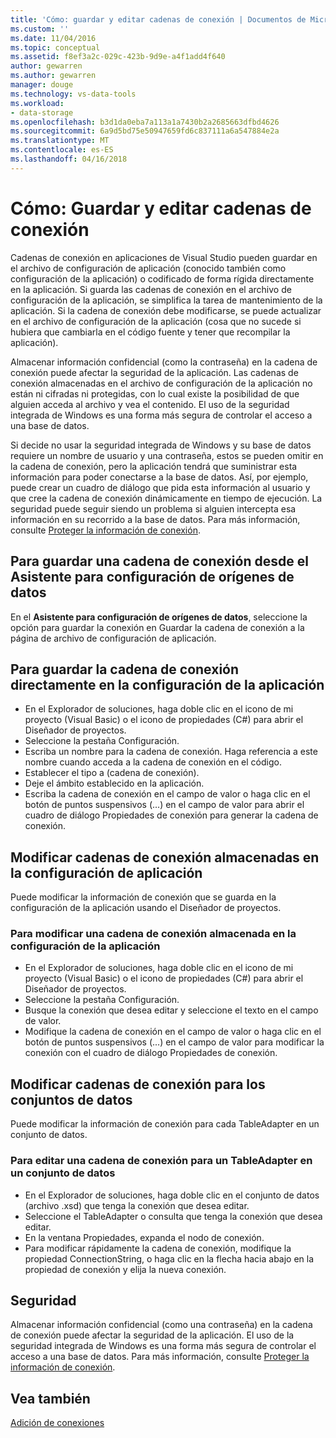 ```yaml
---
title: 'Cómo: guardar y editar cadenas de conexión | Documentos de Microsoft'
ms.custom: ''
ms.date: 11/04/2016
ms.topic: conceptual
ms.assetid: f8ef3a2c-029c-423b-9d9e-a4f1add4f640
author: gewarren
ms.author: gewarren
manager: douge
ms.technology: vs-data-tools
ms.workload:
- data-storage
ms.openlocfilehash: b3d1da0eba7a113a1a7430b2a2685663dfbd4626
ms.sourcegitcommit: 6a9d5bd75e50947659fd6c837111a6a547884e2a
ms.translationtype: MT
ms.contentlocale: es-ES
ms.lasthandoff: 04/16/2018
---
```

# <a name="how-to-save-and-edit-connection-strings"></a>Cómo: Guardar y editar cadenas de conexión
Cadenas de conexión en aplicaciones de Visual Studio pueden guardar en el archivo de configuración de aplicación (conocido también como configuración de la aplicación) o codificado de forma rígida directamente en la aplicación. Si guarda las cadenas de conexión en el archivo de configuración de la aplicación, se simplifica la tarea de mantenimiento de la aplicación. Si la cadena de conexión debe modificarse, se puede actualizar en el archivo de configuración de la aplicación (cosa que no sucede si hubiera que cambiarla en el código fuente y tener que recompilar la aplicación).

Almacenar información confidencial (como la contraseña) en la cadena de conexión puede afectar la seguridad de la aplicación. Las cadenas de conexión almacenadas en el archivo de configuración de la aplicación no están ni cifradas ni protegidas, con lo cual existe la posibilidad de que alguien acceda al archivo y vea el contenido. El uso de la seguridad integrada de Windows es una forma más segura de controlar el acceso a una base de datos.

Si decide no usar la seguridad integrada de Windows y su base de datos requiere un nombre de usuario y una contraseña, estos se pueden omitir en la cadena de conexión, pero la aplicación tendrá que suministrar esta información para poder conectarse a la base de datos. Así, por ejemplo, puede crear un cuadro de diálogo que pida esta información al usuario y que cree la cadena de conexión dinámicamente en tiempo de ejecución. La seguridad puede seguir siendo un problema si alguien intercepta esa información en su recorrido a la base de datos. Para más información, consulte [Proteger la información de conexión](/dotnet/framework/data/adonet/protecting-connection-information).

## <a name="to-save-a-connection-string-from-within-the-data-source-configuration-wizard"></a>Para guardar una cadena de conexión desde el Asistente para configuración de orígenes de datos
En el **Asistente para configuración de orígenes de datos**, seleccione la opción para guardar la conexión en Guardar la cadena de conexión a la página de archivo de configuración de aplicación.

## <a name="to-save-a-connection-string-directly-into-application-settings"></a>Para guardar la cadena de conexión directamente en la configuración de la aplicación
- En el Explorador de soluciones, haga doble clic en el icono de mi proyecto (Visual Basic) o el icono de propiedades (C#) para abrir el Diseñador de proyectos.
- Seleccione la pestaña Configuración.
- Escriba un nombre para la cadena de conexión. Haga referencia a este nombre cuando acceda a la cadena de conexión en el código.
- Establecer el tipo a (cadena de conexión).
- Deje el ámbito establecido en la aplicación.
- Escriba la cadena de conexión en el campo de valor o haga clic en el botón de puntos suspensivos (...) en el campo de valor para abrir el cuadro de diálogo Propiedades de conexión para generar la cadena de conexión.  

## <a name="editing-connection-strings-stored-in-application-settings"></a>Modificar cadenas de conexión almacenadas en la configuración de aplicación
Puede modificar la información de conexión que se guarda en la configuración de la aplicación usando el Diseñador de proyectos.  

### <a name="to-edit-a-connection-string-stored-in-application-settings"></a>Para modificar una cadena de conexión almacenada en la configuración de la aplicación
- En el Explorador de soluciones, haga doble clic en el icono de mi proyecto (Visual Basic) o el icono de propiedades (C#) para abrir el Diseñador de proyectos.
- Seleccione la pestaña Configuración.
- Busque la conexión que desea editar y seleccione el texto en el campo de valor.
- Modifique la cadena de conexión en el campo de valor o haga clic en el botón de puntos suspensivos (...) en el campo de valor para modificar la conexión con el cuadro de diálogo Propiedades de conexión.  

## <a name="editing-connection-strings-for-datasets"></a>Modificar cadenas de conexión para los conjuntos de datos
Puede modificar la información de conexión para cada TableAdapter en un conjunto de datos.  

### <a name="to-edit-a-connection-string-for-a-tableadapter-in-a-dataset"></a>Para editar una cadena de conexión para un TableAdapter en un conjunto de datos
- En el Explorador de soluciones, haga doble clic en el conjunto de datos (archivo .xsd) que tenga la conexión que desea editar.
- Seleccione el TableAdapter o consulta que tenga la conexión que desea editar.
- En la ventana Propiedades, expanda el nodo de conexión.
- Para modificar rápidamente la cadena de conexión, modifique la propiedad ConnectionString, o haga clic en la flecha hacia abajo en la propiedad de conexión y elija la nueva conexión.

## <a name="security"></a>Seguridad
Almacenar información confidencial (como una contraseña) en la cadena de conexión puede afectar la seguridad de la aplicación. El uso de la seguridad integrada de Windows es una forma más segura de controlar el acceso a una base de datos.
Para más información, consulte [Proteger la información de conexión](/dotnet/framework/data/adonet/protecting-connection-information).
  
## <a name="see-also"></a>Vea también
[Adición de conexiones](../data-tools/add-new-connections.md)